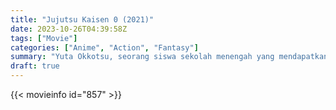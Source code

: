 ```yaml
---
title: "Jujutsu Kaisen 0 (2021)"
date: 2023-10-26T04:39:58Z
tags: ["Movie"]
categories: ["Anime", "Action", "Fantasy"]
summary: "Yuta Okkotsu, seorang siswa sekolah menengah yang mendapatkan kendali atas Roh Terkutuklah yang sangat kuat dan terdaftar di Sekolah Menengah Jujutsu Prefektur Tokyo oleh Penyihir Jujutsu untuk membantunya mengendalikan kekuatannya dan mengawasinya."
draft: true 
---
```


<mux-player stream-type="on-demand"
src="https://kp3d-my.sharepoint.com/personal/ryoo_kp3d_onmicrosoft_com/_layouts/15/download.aspx?share=EUds87LXL4xDv3lPMp2XqDUB_j5b_U4VrqHWJo7jog8y0g" prefer-playback="mse" controls>

</mux-player>


{{< movieinfo id="857" >}}

<script src="https://cdn.jsdelivr.net/npm/@mux/mux-player"></script>

 <script type="application/ld+json ">
{
"@context": "https://schema.org/",
"@type": "VideoObject",
"name": "Jujutsu Kaisen 0 (2021)",
"contentUrl": "https://stream.mux.com/5YDOt1vH9Sfa017U02Pk5jn025JFaY9ySnjiWsdnJA02lbI.m3u8",
"thumbnailUrl": "https://www.themoviedb.org/t/p/original/fh4H92nhTUJTONXVRUHIpOGsHnK.jpg?width=314&fit_mode=preserve&time=25",
"uploadDate": "2023-10-26T04:39:58Z",
}

</script>